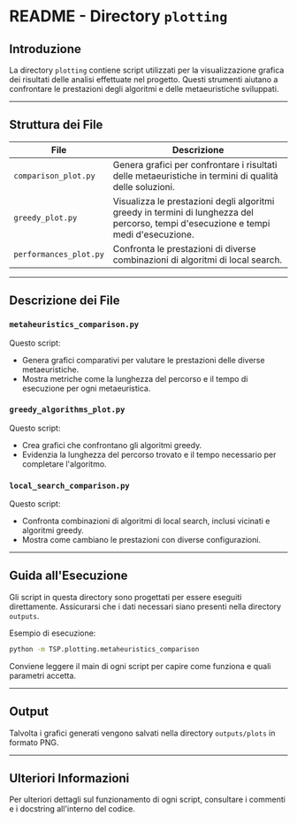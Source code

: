 # README - Directory `plotting`

## **Introduzione**
La directory `plotting` contiene script utilizzati per la visualizzazione grafica dei risultati delle analisi effettuate nel progetto. Questi strumenti aiutano a confrontare le prestazioni degli algoritmi e delle metaeuristiche sviluppati.

---

## **Struttura dei File**

| File                          | Descrizione                                                                                              |
|-------------------------------|----------------------------------------------------------------------------------------------------------|
| `comparison_plot.py`| Genera grafici per confrontare i risultati delle metaeuristiche in termini di qualità delle soluzioni.   |
| `greedy_plot.py`   | Visualizza le prestazioni degli algoritmi greedy in termini di lunghezza del percorso, tempi d'esecuzione e tempi medi d'esecuzione.      |
| `performances_plot.py`  | Confronta le prestazioni di diverse combinazioni di algoritmi di local search.                           |

---

## **Descrizione dei File**

### **`metaheuristics_comparison.py`**
Questo script:
- Genera grafici comparativi per valutare le prestazioni delle diverse metaeuristiche.
- Mostra metriche come la lunghezza del percorso e il tempo di esecuzione per ogni metaeuristica.

### **`greedy_algorithms_plot.py`**
Questo script:
- Crea grafici che confrontano gli algoritmi greedy.
- Evidenzia la lunghezza del percorso trovato e il tempo necessario per completare l'algoritmo.

### **`local_search_comparison.py`**
Questo script:
- Confronta combinazioni di algoritmi di local search, inclusi vicinati e algoritmi greedy.
- Mostra come cambiano le prestazioni con diverse configurazioni.

---

## **Guida all'Esecuzione**

Gli script in questa directory sono progettati per essere eseguiti direttamente. Assicurarsi che i dati necessari siano presenti nella directory `outputs`.

Esempio di esecuzione:
```bash
python -m TSP.plotting.metaheuristics_comparison
```
Conviene leggere il main di ogni script per capire come funziona e quali parametri accetta.

---

## **Output**
Talvolta i grafici generati vengono salvati nella directory `outputs/plots` in formato PNG.

---

## **Ulteriori Informazioni**
Per ulteriori dettagli sul funzionamento di ogni script, consultare i commenti e i docstring all'interno del codice.


